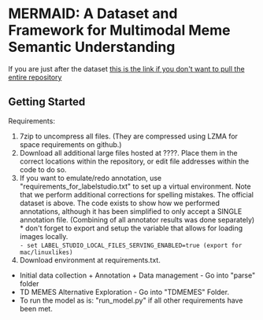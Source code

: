 # MERMAID: A Dataset and Framework for Multimodal Meme Semantic Understanding


If you are just after the dataset [this is the link if you don't want to pull the entire repository](??????????)

## Getting Started

Requirements:
1. 7zip to uncompress all files. (They are compressed using LZMA for space requirements on github.)
2. Download all additional large files hosted at ????. Place them in the correct locations within the repository, or edit file addresses within the code to do so.
3. If you want to emulate/redo annotation, use "requirements_for_labelstudio.txt" to set up a virtual environment. Note that we perform additional corrections for spelling mistakes. The official dataset is above. The code exists to show how we performed annotations, although it has been simplified to only accept a SINGLE annotation file. (Combining of all annotator results was done separately) <br> * don't forget to export and setup the variable that allows for loading images locally. <br>```- set LABEL_STUDIO_LOCAL_FILES_SERVING_ENABLED=true (export for mac/linuxlikes)```
4. Download environment at requirements.txt.

* Initial data collection + Annotation + Data management - Go into "parse" folder
* TD MEMES Alternative Exploration - Go into "TDMEMES" Folder.
* To run the model as is: "run_model.py" if all other requirements have been met.
